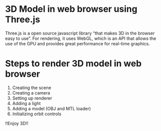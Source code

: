 # 3D Model in web browser using Three.js
Three.js is a open source javascript library “that makes 3D in the browser easy to use”. For rendering, it uses WebGL, which is an API that allows the use of the GPU and provides great performance for real-time graphics. 

# Steps to render 3D model in web browser
1. Creating the scene 
2. Creating a camera
3. Setting up renderer
4. Adding a light
5. Adding a model (OBJ and MTL loader)
6. Initializing orbit controls

!!Enjoy 3D!!


